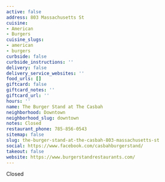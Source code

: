 ```yaml
---
active: false
address: 803 Massachusetts St
cuisine:
- American
- Burgers
cuisine_slugs:
- american
- burgers
curbside: false
curbside_instructions: ''
delivery: false
delivery_service_websites: ''
food_urls: []
giftcard: false
giftcard_notes: ''
giftcard_url: ''
hours: ''
name: The Burger Stand at The Casbah
neighborhood: Downtown
neighborhood_slug: downtown
notes: Closed
restaurant_phone: 785-856-0543
sitemap: false
slug: the-burger-stand-at-the-casbah-803-massachusetts-st
social: https://www.facebook.com/casbahburgerstand/
takeout: false
website: https://www.burgerstandrestaurants.com/
---
```


Closed